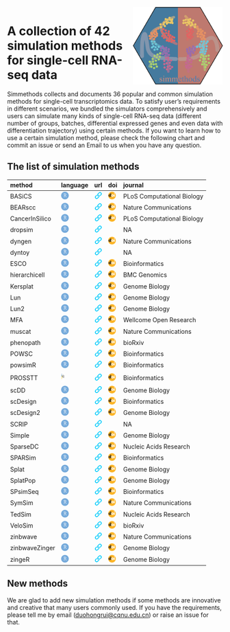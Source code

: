 
<img src="man/figures/simmethods_logo.png" align="right" width = "210px" height="180px"/>

# A collection of 42 simulation methods for single-cell RNA-seq data

Simmethods collects and documents 36 popular and common simulation
methods for single-cell transcriptomics data. To satisfy user’s
requirements in different scenarios, we bundled the simulators
comprehensively and users can simulate many kinds of single-cell RNA-seq
data (different number of groups, batches, differential expressed genes
and even data with differentiation trajectory) using certain methods. If
you want to learn how to use a certain simulation method, please check
the following chart and commit an issue or send an Email to us when you
have any question.

## The list of simulation methods

| method         | language                                                          | url                                                                                                                                                    | doi                                                                                                                              | journal                    |
|:---------------|:------------------------------------------------------------------|:-------------------------------------------------------------------------------------------------------------------------------------------------------|:---------------------------------------------------------------------------------------------------------------------------------|:---------------------------|
| BASiCS         | <img src='man/figures/R_logo.png' height='18px' width='18px'>     | <a href='https://bioconductor.org/packages/release/bioc/html/BASiCS.html'><img src='man/figures/URL.png' height='18px' width = '18px'></a>             | <a href='https://doi.org/10.1371/journal.pcbi.1004333'><img src='man/figures/doi_logo.png' height='18px' width = '18px'></a>     | PLoS Computational Biology |
| BEARscc        | <img src='man/figures/R_logo.png' height='18px' width='18px'>     | <a href='https://www.bioconductor.org/packages/release/bioc/html/BEARscc.html'><img src='man/figures/URL.png' height='18px' width = '18px'></a>        | <a href='https://doi.org/10.1038/s41467-018-03608-y'><img src='man/figures/doi_logo.png' height='18px' width = '18px'></a>       | Nature Communications      |
| CancerInSilico | <img src='man/figures/R_logo.png' height='18px' width='18px'>     | <a href='https://www.bioconductor.org/packages/release/bioc/html/CancerInSilico.html'><img src='man/figures/URL.png' height='18px' width = '18px'></a> | <a href='https://doi.org/10.1371/journal.pcbi.1006935'><img src='man/figures/doi_logo.png' height='18px' width = '18px'></a>     | PLoS Computational Biology |
| dropsim        | <img src='man/figures/R_logo.png' height='18px' width='18px'>     | <a href='https://github.com/marchinilab/dropsim'><img src='man/figures/URL.png' height='18px' width = '18px'></a>                                      |                                                                                                                                  | NA                         |
| dyngen         | <img src='man/figures/R_logo.png' height='18px' width='18px'>     | <a href='https://cran.r-project.org/web/packages/dyngen/index.html'><img src='man/figures/URL.png' height='18px' width = '18px'></a>                   | <a href='https://doi.org/10.1038/s41467-021-24152-2'><img src='man/figures/doi_logo.png' height='18px' width = '18px'></a>       | Nature Communications      |
| dyntoy         | <img src='man/figures/R_logo.png' height='18px' width='18px'>     | <a href='https://github.com/dynverse/dyntoy'><img src='man/figures/URL.png' height='18px' width = '18px'></a>                                          |                                                                                                                                  | NA                         |
| ESCO           | <img src='man/figures/R_logo.png' height='18px' width='18px'>     | <a href='https://github.com/JINJINT/ESCO'><img src='man/figures/URL.png' height='18px' width = '18px'></a>                                             | <a href='https://doi.org/10.1093/bioinformatics/btab116'><img src='man/figures/doi_logo.png' height='18px' width = '18px'></a>   | Bioinformatics             |
| hierarchicell  | <img src='man/figures/R_logo.png' height='18px' width='18px'>     | <a href='https://github.com/kdzimm/hierarchicell'><img src='man/figures/URL.png' height='18px' width = '18px'></a>                                     | <a href='https://doi.org/10.1186/s12864-021-07635-w'><img src='man/figures/doi_logo.png' height='18px' width = '18px'></a>       | BMC Genomics               |
| Kersplat       | <img src='man/figures/R_logo.png' height='18px' width='18px'>     | <a href='https://bioconductor.org/packages/release/bioc/html/splatter.html'><img src='man/figures/URL.png' height='18px' width = '18px'></a>           | <a href='https://doi.org/10.1186/s13059-017-1305-0'><img src='man/figures/doi_logo.png' height='18px' width = '18px'></a>        | Genome Biology             |
| Lun            | <img src='man/figures/R_logo.png' height='18px' width='18px'>     | <a href='https://bioconductor.org/packages/release/bioc/html/splatter.html'><img src='man/figures/URL.png' height='18px' width = '18px'></a>           | <a href='https://doi.org/10.1186/s13059-017-1305-0'><img src='man/figures/doi_logo.png' height='18px' width = '18px'></a>        | Genome Biology             |
| Lun2           | <img src='man/figures/R_logo.png' height='18px' width='18px'>     | <a href='https://bioconductor.org/packages/release/bioc/html/splatter.html'><img src='man/figures/URL.png' height='18px' width = '18px'></a>           | <a href='https://doi.org/10.1186/s13059-017-1305-0'><img src='man/figures/doi_logo.png' height='18px' width = '18px'></a>        | Genome Biology             |
| MFA            | <img src='man/figures/R_logo.png' height='18px' width='18px'>     | <a href='https://github.com/kieranrcampbell/mfa'><img src='man/figures/URL.png' height='18px' width = '18px'></a>                                      | <a href='https://doi.org/10.12688/wellcomeopenres.11087.1'><img src='man/figures/doi_logo.png' height='18px' width = '18px'></a> | Wellcome Open Research     |
| muscat         | <img src='man/figures/R_logo.png' height='18px' width='18px'>     | <a href='https://github.com/HelenaLC/muscat'><img src='man/figures/URL.png' height='18px' width = '18px'></a>                                          | <a href='https://doi.org/10.1038/s41467-020-19894-4'><img src='man/figures/doi_logo.png' height='18px' width = '18px'></a>       | Nature Communications      |
| phenopath      | <img src='man/figures/R_logo.png' height='18px' width='18px'>     | <a href='https://bioconductor.org/packages/release/bioc/html/phenopath.html'><img src='man/figures/URL.png' height='18px' width = '18px'></a>          | <a href='https://doi.org/10.1101/159913'><img src='man/figures/doi_logo.png' height='18px' width = '18px'></a>                   | bioRxiv                    |
| POWSC          | <img src='man/figures/R_logo.png' height='18px' width='18px'>     | <a href='http://www.bioconductor.org/packages/release/bioc/html/POWSC.html'><img src='man/figures/URL.png' height='18px' width = '18px'></a>           | <a href='https://doi.org/10.1093/bioinformatics/btaa607'><img src='man/figures/doi_logo.png' height='18px' width = '18px'></a>   | Bioinformatics             |
| powsimR        | <img src='man/figures/R_logo.png' height='18px' width='18px'>     | <a href='https://github.com/bvieth/powsimR'><img src='man/figures/URL.png' height='18px' width = '18px'></a>                                           | <a href='https://doi.org/10.1093/bioinformatics/btx435'><img src='man/figures/doi_logo.png' height='18px' width = '18px'></a>    | Bioinformatics             |
| PROSSTT        | <img src='man/figures/python_logo.png' height='24px' width='8px'> | <a href='http://wwwuser.gwdg.de/~compbiol/prosstt/doc/'><img src='man/figures/URL.png' height='18px' width = '18px'></a>                               | <a href='https://doi.org/10.1093/bioinformatics/btz078'><img src='man/figures/doi_logo.png' height='18px' width = '18px'></a>    | Bioinformatics             |
| scDD           | <img src='man/figures/R_logo.png' height='18px' width='18px'>     | <a href='https://www.bioconductor.org/packages/release/bioc/html/scDD.html'><img src='man/figures/URL.png' height='18px' width = '18px'></a>           | <a href='https://doi.org/10.1186/s13059-016-1077-y'><img src='man/figures/doi_logo.png' height='18px' width = '18px'></a>        | Genome Biology             |
| scDesign       | <img src='man/figures/R_logo.png' height='18px' width='18px'>     | <a href='https://github.com/Vivianstats/scDesign'><img src='man/figures/URL.png' height='18px' width = '18px'></a>                                     | <a href='https://doi.org/10.1093/bioinformatics/btz321'><img src='man/figures/doi_logo.png' height='18px' width = '18px'></a>    | Bioinformatics             |
| scDesign2      | <img src='man/figures/R_logo.png' height='18px' width='18px'>     | <a href='https://github.com/JSB-UCLA/scDesign2'><img src='man/figures/URL.png' height='18px' width = '18px'></a>                                       | <a href='https://doi.org/10.1186/s13059-021-02367-2'><img src='man/figures/doi_logo.png' height='18px' width = '18px'></a>       | Genome Biology             |
| SCRIP          | <img src='man/figures/R_logo.png' height='18px' width='18px'>     | <a href='https://cran.r-project.org/web/packages/SCRIP/index.html'><img src='man/figures/URL.png' height='18px' width = '18px'></a>                    |                                                                                                                                  | NA                         |
| Simple         | <img src='man/figures/R_logo.png' height='18px' width='18px'>     | <a href='https://bioconductor.org/packages/release/bioc/html/splatter.html'><img src='man/figures/URL.png' height='18px' width = '18px'></a>           | <a href='https://doi.org/10.1186/s13059-017-1305-0'><img src='man/figures/doi_logo.png' height='18px' width = '18px'></a>        | Genome Biology             |
| SparseDC       | <img src='man/figures/R_logo.png' height='18px' width='18px'>     | <a href='https://cran.rstudio.com/web/packages/SparseDC/index.html'><img src='man/figures/URL.png' height='18px' width = '18px'></a>                   | <a href='https://doi.org/10.1093/nar/gkx1113'><img src='man/figures/doi_logo.png' height='18px' width = '18px'></a>              | Nucleic Acids Research     |
| SPARSim        | <img src='man/figures/R_logo.png' height='18px' width='18px'>     | <a href='https://gitlab.com/sysbiobig/sparsim'><img src='man/figures/URL.png' height='18px' width = '18px'></a>                                        | <a href='https://doi.org/10.1093/bioinformatics/btz752'><img src='man/figures/doi_logo.png' height='18px' width = '18px'></a>    | Bioinformatics             |
| Splat          | <img src='man/figures/R_logo.png' height='18px' width='18px'>     | <a href='https://bioconductor.org/packages/release/bioc/html/splatter.html'><img src='man/figures/URL.png' height='18px' width = '18px'></a>           | <a href='https://doi.org/10.1186/s13059-017-1305-0'><img src='man/figures/doi_logo.png' height='18px' width = '18px'></a>        | Genome Biology             |
| SplatPop       | <img src='man/figures/R_logo.png' height='18px' width='18px'>     | <a href='https://bioconductor.org/packages/release/bioc/html/splatter.html'><img src='man/figures/URL.png' height='18px' width = '18px'></a>           | <a href='https://doi.org/10.1186/s13059-021-02546-1'><img src='man/figures/doi_logo.png' height='18px' width = '18px'></a>       | Genome Biology             |
| SPsimSeq       | <img src='man/figures/R_logo.png' height='18px' width='18px'>     | <a href='https://www.bioconductor.org/packages/release/bioc/html/SPsimSeq.html'><img src='man/figures/URL.png' height='18px' width = '18px'></a>       | <a href='https://doi.org/10.1093/bioinformatics/btaa105'><img src='man/figures/doi_logo.png' height='18px' width = '18px'></a>   | Bioinformatics             |
| SymSim         | <img src='man/figures/R_logo.png' height='18px' width='18px'>     | <a href='https://github.com/YosefLab/SymSim'><img src='man/figures/URL.png' height='18px' width = '18px'></a>                                          | <a href='https://doi.org/10.1038/s41467-019-10500-w'><img src='man/figures/doi_logo.png' height='18px' width = '18px'></a>       | Nature Communications      |
| TedSim         | <img src='man/figures/R_logo.png' height='18px' width='18px'>     | <a href='https://github.com/Galaxeee/TedSim'><img src='man/figures/URL.png' height='18px' width = '18px'></a>                                          | <a href='https://doi.org/10.1093/nar/gkac235'><img src='man/figures/doi_logo.png' height='18px' width = '18px'></a>              | Nucleic Acids Research     |
| VeloSim        | <img src='man/figures/R_logo.png' height='18px' width='18px'>     | <a href='https://github.com/PeterZZQ/VeloSim'><img src='man/figures/URL.png' height='18px' width = '18px'></a>                                         | <a href='https://doi.org/10.1101/2021.01.11.426277'><img src='man/figures/doi_logo.png' height='18px' width = '18px'></a>        | bioRxiv                    |
| zinbwave       | <img src='man/figures/R_logo.png' height='18px' width='18px'>     | <a href='http://www.bioconductor.org/packages/release/bioc/html/zinbwave.html'><img src='man/figures/URL.png' height='18px' width = '18px'></a>        | <a href='https://doi.org/10.1038/s41467-017-02554-5'><img src='man/figures/doi_logo.png' height='18px' width = '18px'></a>       | Nature Communications      |
| zinbwaveZinger | <img src='man/figures/R_logo.png' height='18px' width='18px'>     | <a href='https://github.com/statOmics/zinbwaveZinger'><img src='man/figures/URL.png' height='18px' width = '18px'></a>                                 | <a href='https://doi.org/10.1186/s13059-018-1406-4'><img src='man/figures/doi_logo.png' height='18px' width = '18px'></a>        | Genome Biology             |
| zingeR         | <img src='man/figures/R_logo.png' height='18px' width='18px'>     | <a href='https://github.com/statOmics/zingeR'><img src='man/figures/URL.png' height='18px' width = '18px'></a>                                         | <a href='https://doi.org/10.1186/s13059-018-1406-4'><img src='man/figures/doi_logo.png' height='18px' width = '18px'></a>        | Genome Biology             |

## New methods

We are glad to add new simulation methods if some methods are innovative
and creative that many users commonly used. If you have the
requirements, please tell me by email (<duohongrui@cqnu.edu.cn>) or
raise an issue for that.
